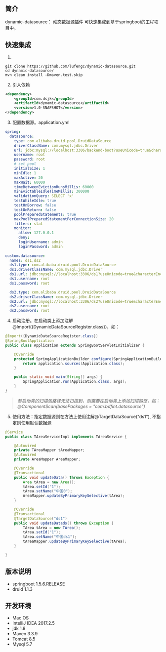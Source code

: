 ## 简介

dynamic-datasource： 动态数据源插件
可快速集成到基于springboot的工程项目中。

## 快速集成
1. 
```commandline
git clone https://github.com/lufengc/dynamic-datasource.git
cd dynamic-datasource/
mvn clean install -Dmaven.test.skip
```
2. 引入依赖
```xml
<dependency>
    <groupId>com.dsjk</groupId>
    <artifactId>dynamic-datasource</artifactId>
    <version>1.0-SNAPSHOT</version>
</dependency>
```
3. 配置数据源。application.yml
```yaml
spring:
  datasource:
    type: com.alibaba.druid.pool.DruidDataSource
    driverClassName: com.mysql.jdbc.Driver
    url: jdbc:mysql://localhost:3306/backend-boot?useUnicode=true&characterEncoding=utf-8&useSSL=false
    username: root
    password: root
    # set pool
    initialSize: 1
    minIdle: 1
    maxActive: 20
    maxWait: 60000
    timeBetweenEvictionRunsMillis: 60000
    minEvictableIdleTimeMillis: 300000
    validationQuery: SELECT 'x'
    testWhileIdle: true
    testOnBorrow: false
    testOnReturn: false
    poolPreparedStatements: true
    maxPoolPreparedStatementPerConnectionSize: 20
    filters: stat
    monitor:
      allow: 127.0.0.1
      deny:
      loginUsername: admin
      loginPassword: admin
      
custom.datasource:
  names: ds1,ds2
  ds1.type: com.alibaba.druid.pool.DruidDataSource
  ds1.driverClassName: com.mysql.jdbc.Driver
  ds1.url: jdbc:mysql://localhost:3306/ds1?useUnicode=true&characterEncoding=UTF-8&useSSL=false
  ds1.username: root
  ds1.password: root

  ds2.type: com.alibaba.druid.pool.DruidDataSource
  ds2.driverClassName: com.mysql.jdbc.Driver
  ds2.url: jdbc:mysql://localhost:3306/ds2?useUnicode=true&characterEncoding=UTF-8&useSSL=false
  ds2.username: root
  ds2.password: root
```
4. 启动注册。在启动类上添加注解@Import({DynamicDataSourceRegister.class})，如：
```java
@Import({DynamicDataSourceRegister.class})
@SpringBootApplication
public class Application extends SpringBootServletInitializer {

    @Override
    protected SpringApplicationBuilder configure(SpringApplicationBuilder application) {
        return application.sources(Application.class);
    }

    public static void main(String[] args) {
        SpringApplication.run(Application.class, args);
    }
}
```
> *若启动类的扫描包路径无法扫描到，则需要在启动类上添加扫描路径，如：@ComponentScan(basePackages = "com.bdfint.datasource")*

5. 使用方法：指定数据源则在方法上使用注解@TargetDataSource("ds1"), 不指定则使用默认数据源
```java
@Service
public class TAreaServiceImpl implements TAreaService {

    @Autowired
    private TAreaMapper tAreaMapper;
    @Autowired
    private AreaMapper AreaMapper;

    @Override
    @Transactional
    public void updateData() throws Exception {
        Area tArea = new Area();
        tArea.setId("1");
        tArea.setName("中国0");
        AreaMapper.updateByPrimaryKeySelective(tArea);
    }

    @Override
    @Transactional
    @TargetDataSource("ds1")
    public void updateDatads() throws Exception {
        TArea tArea = new TArea();
        tArea.setId("1");
        tArea.setName("中国ds1");
        tAreaMapper.updateByPrimaryKeySelective(tArea);
    }

}
```

## 版本说明
* springboot 1.5.6.RELEASE
* druid 1.1.3

## 开发环境
* Mac OS
* IntelliJ IDEA 2017.2.5
* jdk 1.8
* Maven 3.3.9
* Tomcat 8.5
* Mysql 5.7